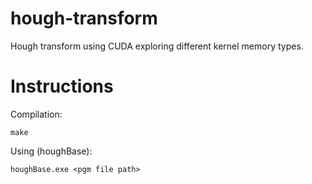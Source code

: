 # hough-transform
Hough transform using CUDA exploring different kernel memory types.

# Instructions

Compilation:
```
make
```

Using (houghBase):
```
houghBase.exe <pgm file path>
```
